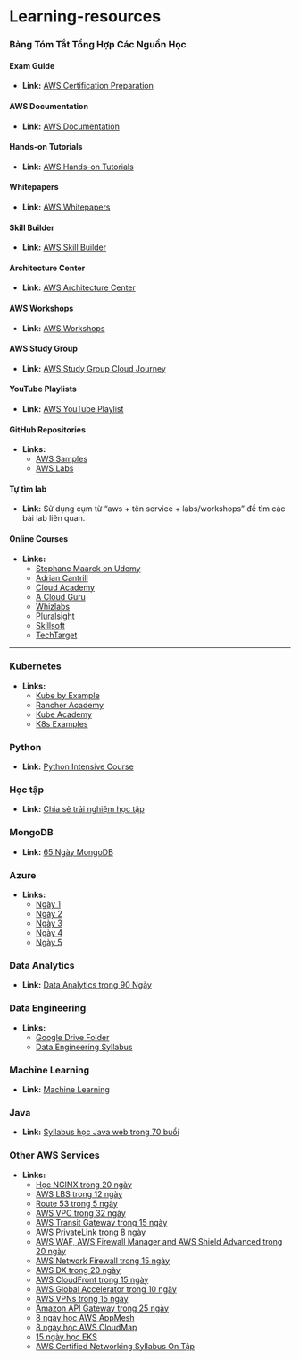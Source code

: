 # Learning-resources

### Bảng Tóm Tắt Tổng Hợp Các Nguồn Học

#### Exam Guide
- **Link:** [AWS Certification Preparation](https://aws.amazon.com/certification/certification-prep/)

#### AWS Documentation
- **Link:** [AWS Documentation](https://docs.aws.amazon.com/)

#### Hands-on Tutorials
- **Link:** [AWS Hands-on Tutorials](https://aws.amazon.com/getting-started/hands-on/)

#### Whitepapers
- **Link:** [AWS Whitepapers](https://aws.amazon.com/whitepapers/)

#### Skill Builder
- **Link:** [AWS Skill Builder](https://explore.skillbuilder.aws/learn)

#### Architecture Center
- **Link:** [AWS Architecture Center](https://aws.amazon.com/architecture/)

#### AWS Workshops
- **Link:** [AWS Workshops](https://workshops.aws/)

#### AWS Study Group
- **Link:** [AWS Study Group Cloud Journey](https://cloudjourney.awsstudygroup.com/vi/)

#### YouTube Playlists
- **Link:** [AWS YouTube Playlist](https://www.youtube.com/playlist?list=PLhr1KZpdzukcONwoeZOK3oCZiOngt4-o4)

#### GitHub Repositories
- **Links:**
  - [AWS Samples](https://github.com/aws-samples)
  - [AWS Labs](https://github.com/orgs/awslabs/repositories)

#### Tự tìm lab
- **Link:** Sử dụng cụm từ “aws + tên service + labs/workshops” để tìm các bài lab liên quan.

#### Online Courses
- **Links:**
  - [Stephane Maarek on Udemy](https://www.udemy.com/user/stephane-maarek/)
  - [Adrian Cantrill](https://learn.cantrill.io/)
  - [Cloud Academy](https://cloudacademy.com/)
  - [A Cloud Guru](https://acloudguru.com/)
  - [Whizlabs](https://www.whizlabs.com/)
  - [Pluralsight](https://app.pluralsight.com/library/)
  - [Skillsoft](https://www.skillsoft.com/)
  - [TechTarget](https://www.techtarget.com/searchcloudcomputing/)

---

### Kubernetes
- **Links:**
  - [Kube by Example](https://kubebyexample.com/learning-paths)
  - [Rancher Academy](https://www.rancher.academy/collections)
  - [Kube Academy](https://kube.academy/)
  - [K8s Examples](https://k8s-examples.container-solutions.com/)

### Python
- **Link:** [Python Intensive Course](https://www.evernote.com/shard/s658/client/snv?isnewsnv=true&noteGuid=744288f0-6dfc-fda8-db62-0760dcd0cc5f&noteKey=mQG0LndoKH8UJnOju37zNe3MCFDxLMIcR-TiooCI-i1y50Kj84y_68Rwmg&sn=https%3A%2F%2Fwww.evernote.com%2Fshard%2Fs658%2Fsh%2F744288f0-6dfc-fda8-db62-0760dcd0cc5f%2FmQG0LndoKH8UJnOju37zNe3MCFDxLMIcR-TiooCI-i1y50Kj84y_68Rwmg&title=N%25E1%25BB%2599i%2Bdung%2Bkho%25C3%25A1%2Bh%25E1%25BB%258Dc%2BPython%2Bintensive%2Bcourse)

### Học tập
- **Link:** [Chia sẻ trải nghiệm học tập](https://yentrinh.hashnode.dev/chia-se-trai-nghiem-hoc-tap)

### MongoDB
- **Link:** [65 Ngày MongoDB](https://yentrinh.hashnode.dev/65-ngay-mongodb)

### Azure
- **Links:**
  - [Ngày 1](https://yentrinh.hashnode.dev/azure-ai-102-ngay-1)
  - [Ngày 2](https://yentrinh.hashnode.dev/azure-ai-102-ngay-2)
  - [Ngày 3](https://yentrinh.hashnode.dev/azure-ai-102-ngay-3)
  - [Ngày 4](https://yentrinh.hashnode.dev/azure-ai-102-ngay-4)
  - [Ngày 5](https://yentrinh.hashnode.dev/azure-ai-102-ngay-5)

### Data Analytics
- **Link:** [Data Analytics trong 90 Ngày](https://yentrinh.hashnode.dev/data-analytics-trong-90-ngay)

### Data Engineering
- **Links:**
  - [Google Drive Folder](https://drive.google.com/drive/folders/1Xs_PIHnCp5horYOVSpQ__UOHKqaX_no-)
  - [Data Engineering Syllabus](https://yentrinh.hashnode.dev/data-engineering-syllabus)

### Machine Learning
- **Link:** [Machine Learning](https://phamdinhkhanh.github.io/content)

### Java
- **Link:** [Syllabus học Java web trong 70 buổi](https://yentrinh.hashnode.dev/syllabus-hoc-java-web-trong-70-buoi)

### Other AWS Services
- **Links:**
  - [Học NGINX trong 20 ngày](https://yentrinh.hashnode.dev/hoc-nginx-trong-20-ngay)
  - [AWS LBS trong 12 ngày](https://yentrinh.hashnode.dev/aws-lbs-trong-12-ngay)
  - [Route 53 trong 5 ngày](https://yentrinh.hashnode.dev/route-53-trong-5-ngay)
  - [AWS VPC trong 32 ngày](https://yentrinh.hashnode.dev/aws-vpc-trong-32-ngay)
  - [AWS Transit Gateway trong 15 ngày](https://yentrinh.hashnode.dev/aws-transit-gateway-trong-15-ngay)
  - [AWS PrivateLink trong 8 ngày](https://yentrinh.hashnode.dev/aws-privatelink-trong-8-ngay)
  - [AWS WAF, AWS Firewall Manager and AWS Shield Advanced trong 20 ngày](https://yentrinh.hashnode.dev/aws-waf-aws-firewall-manager-and-aws-shield-advanced-trong-20-ngay)
  - [AWS Network Firewall trong 15 ngày](https://yentrinh.hashnode.dev/aws-network-firewall-trong-15-ngay)
  - [AWS DX trong 20 ngày](https://yentrinh.hashnode.dev/aws-dx-trong-20-ngay)
  - [AWS CloudFront trong 15 ngày](https://yentrinh.hashnode.dev/aws-cloudfront-trong-15-ngay)
  - [AWS Global Accelerator trong 10 ngày](https://yentrinh.hashnode.dev/aws-global-accelerator-trong-10-ngay)
  - [AWS VPNs trong 15 ngày](https://yentrinh.hashnode.dev/aws-vpns-trong-15-ngay)
  - [Amazon API Gateway trong 25 ngày](https://yentrinh.hashnode.dev/amazon-api-gateway-trong-25-ngay)
  - [8 ngày học AWS AppMesh](https://yentrinh.hashnode.dev/8-ngay-hoc-aws-appmesh)
  - [8 ngày học AWS CloudMap](https://yentrinh.hashnode.dev/8-ngay-hoc-aws-cloudmap)
  - [15 ngày học EKS](https://yentrinh.hashnode.dev/15-ngay-hoc-eks)
  - [AWS Certified Networking Syllabus On Tập](https://yentrinh.hashnode.dev/aws-certified-networking-syllabus-on-tap)
